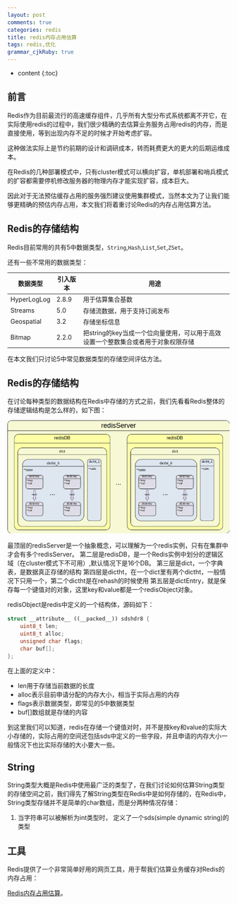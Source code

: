 ```yaml
---
layout: post
comments: true
categories: redis
title: redis内存占用估算
tags: redis,优化
grammar_cjkRuby: true
---
```


* content
{:toc}

## 前言

Redis作为目前最流行的高速缓存组件，几乎所有大型分布式系统都离不开它，在实际使用redis的过程中，我们很少精确的去估算业务服务占用redis的内存，而是直接使用，等到出现内存不足的时候才开始考虑扩容。

这种做法实际上是节约前期的设计和调研成本，转而耗费更大的更大的后期运维成本。

在Redis的几种部署模式中，只有cluster模式可以横向扩容，单机部署和哨兵模式的扩容都需要停机修改服务器的物理内存才能实现扩容，成本巨大。

因此对于无法预估缓存占用的服务强烈建议使用集群模式，当然本文为了让我们能够更精确的预估内存占用，本文我们将着重讨论Redis的内存占用估算方法。

## Redis的存储结构

Redis目前常用的共有5中数据类型，`String`,`Hash`,`List`,`Set`,`ZSet`。

还有一些不常用的数据类型：

|数据类型|引入版本|用途|
|----|----|----|
|HyperLogLog|2.8.9|用于估算集合基数|
|Streams|5.0|存储流数据，用于支持订阅发布|
|Geospatial|3.2|存储坐标信息|
|Bitmap|2.2.0|把string的key当成一个位向量使用，可以用于高效设置一个整数集合或者用于对象权限存储|

在本文我们只讨论5中常见数据类型的存储空间评估方法。

## Redis的存储结构

在讨论每种类型的数据结构在Redis中存储的方式之前，我们先看看Redis整体的存储逻辑结构是怎么样的，如下图：

![](/static/img/blog/redis/redis_memory_1.png)

最顶层的redisServer是一个抽象概念，可以理解为一个redis实例，只有在集群中才会有多个redisServer。
第二层是redisDB，是一个Redis实例中划分的逻辑区域（在cluster模式下不可用）,默认情况下是16个DB。
第三层是dict，一个字典表，是数据真正存储的结构
第四层是dictht，在一个dict里有两个dictht，一般情况下只用一个，第二个dictht是在rehash的时候使用
第五层是dictEntry，就是保存每一个键值对的对象，这里key和value都是一个redisObject对象。



redisObject是redis中定义的一个结构体，源码如下：

```c++
struct __attribute__ ((__packed__)) sdshdr8 {
    uint8_t len;
    uint8_t alloc;
    unsigned char flags;
    char buf[];
};
```

在上面的定义中：
* len用于存储当前数据的长度
* alloc表示目前申请分配的内存大小，相当于实际占用的内存
* flags表示数据类型，即常见的5中数据类型
* buf[]数组就是存储的内容

到这里我们可以知道，redis在存储一个键值对时，并不是按key和value的实际大小存储的，实际占用的空间还包括sds中定义的一些字段，并且申请的内存大小一般情况下也比实际存储的大小要大一些。

## String

String类型大概是Redis中使用最广泛的类型了，在我们讨论如何估算String类型的存储空间之前，我们得先了解String类型在Redis中是如何存储的，在Redis中，String类型存储并不是简单的char数组，而是分两种情况存储：
1. 当字符串可以被解析为int类型时，
定义了一个sds(simple dynamic string)的类型

## 工具

Redis提供了一个非常简单好用的网页工具，用于帮我们估算业务缓存对Redis的内存占用：

[Redis内存占用估算](http://www.redis.cn/redis_memory/)。